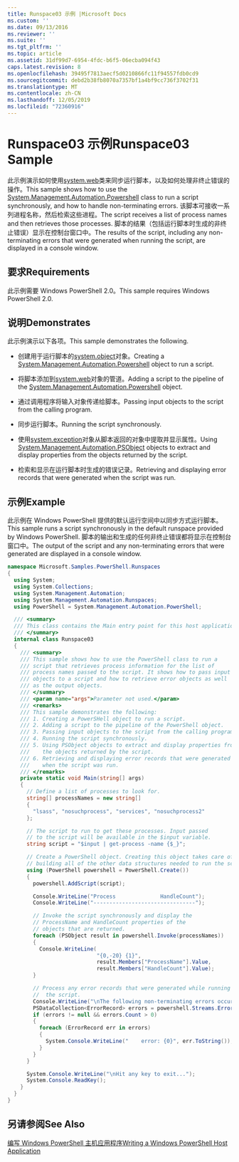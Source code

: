 ```yaml
---
title: Runspace03 示例 |Microsoft Docs
ms.custom: ''
ms.date: 09/13/2016
ms.reviewer: ''
ms.suite: ''
ms.tgt_pltfrm: ''
ms.topic: article
ms.assetid: 31df99d7-6954-4fdc-b6f5-06ecba094f43
caps.latest.revision: 8
ms.openlocfilehash: 39495f7813aecf5d0210866fc11f94557fdb0cd9
ms.sourcegitcommit: debd2b38fb8070a7357bf1a4bf9cc736f3702f31
ms.translationtype: MT
ms.contentlocale: zh-CN
ms.lasthandoff: 12/05/2019
ms.locfileid: "72360916"
---
```

# <a name="runspace03-sample"></a><span data-ttu-id="9c760-102">Runspace03 示例</span><span class="sxs-lookup"><span data-stu-id="9c760-102">Runspace03 Sample</span></span>

<span data-ttu-id="9c760-103">此示例演示如何使用[system.web](/dotnet/api/system.management.automation.powershell)类来同步运行脚本，以及如何处理非终止错误的操作。</span><span class="sxs-lookup"><span data-stu-id="9c760-103">This sample shows how to use the [System.Management.Automation.Powershell](/dotnet/api/system.management.automation.powershell) class to run a script synchronously, and how to handle non-terminating errors.</span></span> <span data-ttu-id="9c760-104">该脚本可接收一系列进程名称，然后检索这些进程。</span><span class="sxs-lookup"><span data-stu-id="9c760-104">The script receives a list of process names and then retrieves those processes.</span></span> <span data-ttu-id="9c760-105">脚本的结果（包括运行脚本时生成的非终止错误）显示在控制台窗口中。</span><span class="sxs-lookup"><span data-stu-id="9c760-105">The results of the script, including any non-terminating errors that were generated when running the script, are displayed in a console window.</span></span>

## <a name="requirements"></a><span data-ttu-id="9c760-106">要求</span><span class="sxs-lookup"><span data-stu-id="9c760-106">Requirements</span></span>

<span data-ttu-id="9c760-107">此示例需要 Windows PowerShell 2.0。</span><span class="sxs-lookup"><span data-stu-id="9c760-107">This sample requires Windows PowerShell 2.0.</span></span>

## <a name="demonstrates"></a><span data-ttu-id="9c760-108">说明</span><span class="sxs-lookup"><span data-stu-id="9c760-108">Demonstrates</span></span>

<span data-ttu-id="9c760-109">此示例演示以下各项。</span><span class="sxs-lookup"><span data-stu-id="9c760-109">This sample demonstrates the following.</span></span>

- <span data-ttu-id="9c760-110">创建用于运行脚本的[system.object](/dotnet/api/system.management.automation.powershell)对象。</span><span class="sxs-lookup"><span data-stu-id="9c760-110">Creating a [System.Management.Automation.Powershell](/dotnet/api/system.management.automation.powershell) object to run a script.</span></span>

- <span data-ttu-id="9c760-111">将脚本添加到[system.web](/dotnet/api/system.management.automation.powershell)对象的管道。</span><span class="sxs-lookup"><span data-stu-id="9c760-111">Adding a script to the pipeline of the [System.Management.Automation.Powershell](/dotnet/api/system.management.automation.powershell) object.</span></span>

- <span data-ttu-id="9c760-112">通过调用程序将输入对象传递给脚本。</span><span class="sxs-lookup"><span data-stu-id="9c760-112">Passing input objects to the script from the calling program.</span></span>

- <span data-ttu-id="9c760-113">同步运行脚本。</span><span class="sxs-lookup"><span data-stu-id="9c760-113">Running the script synchronously.</span></span>

- <span data-ttu-id="9c760-114">使用[system.exception](/dotnet/api/System.Management.Automation.PSObject)对象从脚本返回的对象中提取并显示属性。</span><span class="sxs-lookup"><span data-stu-id="9c760-114">Using [System.Management.Automation.PSObject](/dotnet/api/System.Management.Automation.PSObject) objects to extract and display properties from the objects returned by the script.</span></span>

- <span data-ttu-id="9c760-115">检索和显示在运行脚本时生成的错误记录。</span><span class="sxs-lookup"><span data-stu-id="9c760-115">Retrieving and displaying error records that were generated when the script was run.</span></span>

## <a name="example"></a><span data-ttu-id="9c760-116">示例</span><span class="sxs-lookup"><span data-stu-id="9c760-116">Example</span></span>

<span data-ttu-id="9c760-117">此示例在 Windows PowerShell 提供的默认运行空间中以同步方式运行脚本。</span><span class="sxs-lookup"><span data-stu-id="9c760-117">This sample runs a script synchronously in the default runspace provided by Windows PowerShell.</span></span> <span data-ttu-id="9c760-118">脚本的输出和生成的任何非终止错误都将显示在控制台窗口中。</span><span class="sxs-lookup"><span data-stu-id="9c760-118">The output of the script and any non-terminating errors that were generated are displayed in a console window.</span></span>

```csharp
namespace Microsoft.Samples.PowerShell.Runspaces
{
  using System;
  using System.Collections;
  using System.Management.Automation;
  using System.Management.Automation.Runspaces;
  using PowerShell = System.Management.Automation.PowerShell;

  /// <summary>
  /// This class contains the Main entry point for this host application.
  /// </summary>
  internal class Runspace03
  {
    /// <summary>
    /// This sample shows how to use the PowerShell class to run a
    /// script that retrieves process information for the list of
    /// process names passed to the script. It shows how to pass input
    /// objects to a script and how to retrieve error objects as well
    /// as the output objects.
    /// </summary>
    /// <param name="args">Parameter not used.</param>
    /// <remarks>
    /// This sample demonstrates the following:
    /// 1. Creating a PowerSHell object to run a script.
    /// 2. Adding a script to the pipeline of the PowerShell object.
    /// 3. Passing input objects to the script from the calling program.
    /// 4. Running the script synchronously.
    /// 5. Using PSObject objects to extract and display properties from
    ///    the objects returned by the script.
    /// 6. Retrieving and displaying error records that were generated
    ///    when the script was run.
    /// </remarks>
    private static void Main(string[] args)
    {
      // Define a list of processes to look for.
      string[] processNames = new string[]
      {
        "lsass", "nosuchprocess", "services", "nosuchprocess2"
      };

      // The script to run to get these processes. Input passed
      // to the script will be available in the $input variable.
      string script = "$input | get-process -name {$_}";

      // Create a PowerShell object. Creating this object takes care of
      // building all of the other data structures needed to run the script.
      using (PowerShell powershell = PowerShell.Create())
      {
        powershell.AddScript(script);

        Console.WriteLine("Process              HandleCount");
        Console.WriteLine("--------------------------------");

        // Invoke the script synchronously and display the
        // ProcessName and HandleCount properties of the
        // objects that are returned.
        foreach (PSObject result in powershell.Invoke(processNames))
        {
          Console.WriteLine(
                            "{0,-20} {1}",
                            result.Members["ProcessName"].Value,
                            result.Members["HandleCount"].Value);
        }

        // Process any error records that were generated while running
        //  the script.
        Console.WriteLine("\nThe following non-terminating errors occurred:\n");
        PSDataCollection<ErrorRecord> errors = powershell.Streams.Error;
        if (errors != null && errors.Count > 0)
        {
          foreach (ErrorRecord err in errors)
          {
            System.Console.WriteLine("    error: {0}", err.ToString());
          }
        }
      }

      System.Console.WriteLine("\nHit any key to exit...");
      System.Console.ReadKey();
    }
  }
}
```

## <a name="see-also"></a><span data-ttu-id="9c760-119">另请参阅</span><span class="sxs-lookup"><span data-stu-id="9c760-119">See Also</span></span>

[<span data-ttu-id="9c760-120">编写 Windows PowerShell 主机应用程序</span><span class="sxs-lookup"><span data-stu-id="9c760-120">Writing a Windows PowerShell Host Application</span></span>](./writing-a-windows-powershell-host-application.md)
